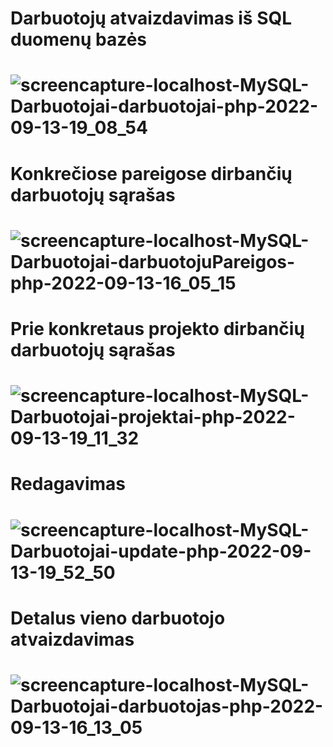# Darbuotojų atvaizdavimas iš SQL duomenų bazės
# ![screencapture-localhost-MySQL-Darbuotojai-darbuotojai-php-2022-09-13-19_08_54](https://user-images.githubusercontent.com/107037107/189952307-a3926feb-980f-4093-bf87-82a5b43d965f.png)
# Konkrečiose pareigose dirbančių darbuotojų sąrašas
# ![screencapture-localhost-MySQL-Darbuotojai-darbuotojuPareigos-php-2022-09-13-16_05_15](https://user-images.githubusercontent.com/107037107/189909982-87200606-c6a5-43d9-9f4b-c9d2a43d4a3f.png)
# Prie konkretaus projekto dirbančių darbuotojų sąrašas
# ![screencapture-localhost-MySQL-Darbuotojai-projektai-php-2022-09-13-19_11_32](https://user-images.githubusercontent.com/107037107/189953491-42395bff-c183-4b57-9738-91da287d81b3.png)
# Redagavimas
# ![screencapture-localhost-MySQL-Darbuotojai-update-php-2022-09-13-19_52_50](https://user-images.githubusercontent.com/107037107/189961008-deeb7efa-0f9f-4dc0-bba8-1a9b13b487fa.png)
# Detalus vieno darbuotojo atvaizdavimas
# ![screencapture-localhost-MySQL-Darbuotojai-darbuotojas-php-2022-09-13-16_13_05](https://user-images.githubusercontent.com/107037107/189910415-c9b6a9a6-cce9-4ca6-a35a-cd680ba3d557.png)
